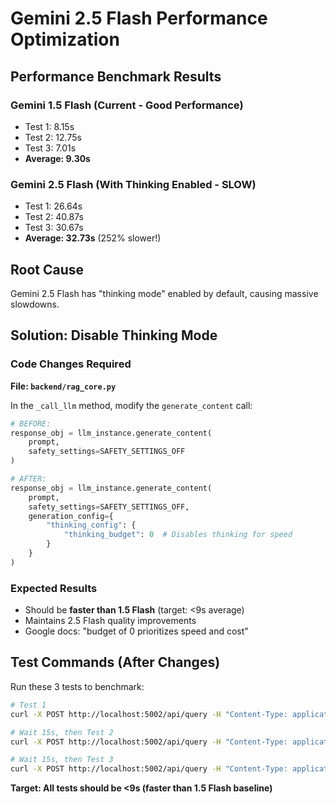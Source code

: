 # Gemini 2.5 Flash Performance Optimization

## Performance Benchmark Results

### Gemini 1.5 Flash (Current - Good Performance)
- Test 1: 8.15s
- Test 2: 12.75s  
- Test 3: 7.01s
- **Average: 9.30s**

### Gemini 2.5 Flash (With Thinking Enabled - SLOW)
- Test 1: 26.64s
- Test 2: 40.87s
- Test 3: 30.67s
- **Average: 32.73s** (252% slower!)

## Root Cause
Gemini 2.5 Flash has "thinking mode" enabled by default, causing massive slowdowns.

## Solution: Disable Thinking Mode

### Code Changes Required

**File: `backend/rag_core.py`**

In the `_call_llm` method, modify the `generate_content` call:

```python
# BEFORE:
response_obj = llm_instance.generate_content(
    prompt,
    safety_settings=SAFETY_SETTINGS_OFF
)

# AFTER:
response_obj = llm_instance.generate_content(
    prompt,
    safety_settings=SAFETY_SETTINGS_OFF,
    generation_config={
        "thinking_config": {
            "thinking_budget": 0  # Disables thinking for speed
        }
    }
)
```

### Expected Results
- Should be **faster than 1.5 Flash** (target: <9s average)
- Maintains 2.5 Flash quality improvements
- Google docs: "budget of 0 prioritizes speed and cost"

## Test Commands (After Changes)

Run these 3 tests to benchmark:

```bash
# Test 1
curl -X POST http://localhost:5002/api/query -H "Content-Type: application/json" -d '{"query": "What were the major political events in 2015?"}' -w "\nTime: %{time_total}s\n" -s | tail -1

# Wait 15s, then Test 2  
curl -X POST http://localhost:5002/api/query -H "Content-Type: application/json" -d '{"query": "What were the biggest economic challenges in 2015?"}' -w "\nTime: %{time_total}s\n" -s | tail -1

# Wait 15s, then Test 3
curl -X POST http://localhost:5002/api/query -H "Content-Type: application/json" -d '{"query": "What cultural events defined 2015?"}' -w "\nTime: %{time_total}s\n" -s | tail -1
```

**Target: All tests should be <9s (faster than 1.5 Flash baseline)**